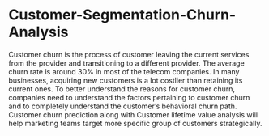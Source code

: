 # Customer-Segmentation-Churn-Analysis
Customer churn is the process of customer leaving the current services from the provider and transitioning to a different provider. 
The average churn rate is around 30% in most of the telecom companies.
In many businesses, acquiring new customers is a lot costlier than retaining its current ones.
To better understand the reasons for customer churn, companies need to understand the factors pertaining to customer churn and to 
completely understand the customer’s behavioral churn path. Customer churn prediction along with Customer lifetime value analysis
will help marketing teams target more specific group of customers strategically.
